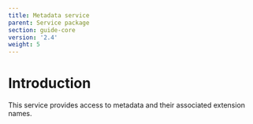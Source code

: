 ```yaml
---
title: Metadata service
parent: Service package
section: guide-core
version: '2.4'
weight: 5
---
```

# Introduction

This service provides access to metadata and their associated extension
names.
